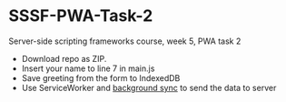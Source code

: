 # SSSF-PWA-Task-2

Server-side scripting frameworks course, week 5, PWA task 2

- Download repo as ZIP.
- Insert your name to line 7 in main.js
- Save greeting from the form to IndexedDB
- Use ServiceWorker and [background sync](https://developers.google.com/web/updates/2015/12/background-sync) to send the data to server
